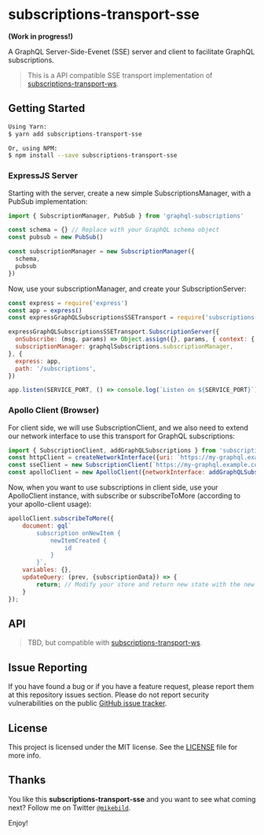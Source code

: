 # subscriptions-transport-sse

**(Work in progress!)**

A GraphQL Server-Side-Evenet (SSE) server and client to facilitate GraphQL subscriptions.

> This is a API compatible SSE transport implementation of [subscriptions-transport-ws](https://github.com/apollographql/subscriptions-transport-ws).

## Getting Started

```bash
Using Yarn:
$ yarn add subscriptions-transport-sse

Or, using NPM:
$ npm install --save subscriptions-transport-sse
```

### ExpressJS Server

Starting with the server, create a new simple SubscriptionsManager, with a PubSub implementation:

```javascript
import { SubscriptionManager, PubSub } from 'graphql-subscriptions'

const schema = {} // Replace with your GraphQL schema object
const pubsub = new PubSub()

const subscriptionManager = new SubscriptionManager({
  schema,
  pubsub
})
```

Now, use your subscriptionManager, and create your SubscriptionServer:

```javascript
const express = require('express')
const app = express()
const expressGraphQLSubscriptionsSSETransport = require('subscriptions-transport-sse/express')

expressGraphQLSubscriptionsSSETransport.SubscriptionServer({
  onSubscribe: (msg, params) => Object.assign({}, params, { context: { loaders: loaders(), } }),
  subscriptionManager: graphqlSubscriptions.subscriptionManager,
}, {
  express: app,
  path: '/subscriptions',
})

app.listen(SERVICE_PORT, () => console.log(`Listen on ${SERVICE_PORT}`))
```

### Apollo Client (Browser)

For client side, we will use SubscriptionClient, and we also need to extend our network interface to use this transport for GraphQL subscriptions:

```javascript
import { SubscriptionClient, addGraphQLSubscriptions } from 'subscriptions-transport-sse/client'
const httpClient = createNetworkInterface({uri: `https://my-graphql.example.com/graphql`})
const sseClient = new SubscriptionClient(`https://my-graphql.example.com/subscriptions`)
const apolloClient = new ApolloClient({networkInterface: addGraphQLSubscriptions(httpClient, sseClient)})
```

Now, when you want to use subscriptions in client side, use your ApolloClient instance, with subscribe or subscribeToMore (according to your apollo-client usage):

```javascript
apolloClient.subscribeToMore({
    document: gql`
        subscription onNewItem {
            newItemCreated {
                id
            }
        }`,
    variables: {},
    updateQuery: (prev, {subscriptionData}) => {
        return; // Modify your store and return new state with the new arrived data
    }
});
```

## API

> TBD, but compatible with [subscriptions-transport-ws](https://github.com/apollographql/subscriptions-transport-ws).

## Issue Reporting

If you have found a bug or if you have a feature request, please report them at this repository issues section. Please do not report security vulnerabilities on the public [GitHub issue tracker](https://github.com/MikeBild/subscriptions-transport-sse/issues).

## License

This project is licensed under the MIT license. See the [LICENSE](LICENSE) file for more info.

## Thanks

You like this __subscriptions-transport-sse__ and you want to see what coming next? Follow me on Twitter [`@mikebild`](https://twitter.com/mikebild).

Enjoy!